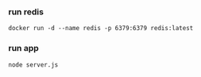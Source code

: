 ### run redis
```
docker run -d --name redis -p 6379:6379 redis:latest
```

### run app
```
node server.js
```